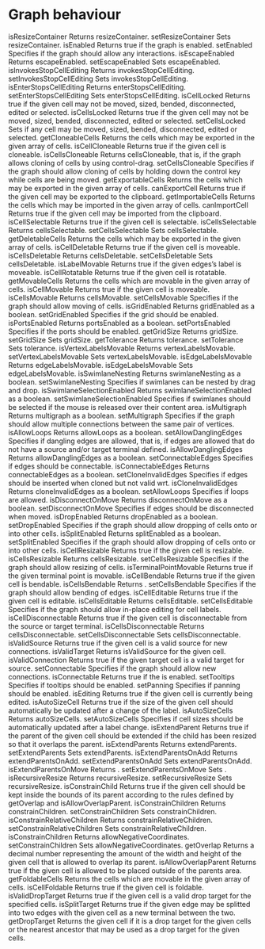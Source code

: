 # Graph behaviour	

isResizeContainer	Returns resizeContainer.
setResizeContainer	Sets resizeContainer.
isEnabled	Returns true if the graph is enabled.
setEnabled	Specifies if the graph should allow any interactions.
isEscapeEnabled	Returns escapeEnabled.
setEscapeEnabled	Sets escapeEnabled.
isInvokesStopCellEditing	Returns invokesStopCellEditing.
setInvokesStopCellEditing	Sets invokesStopCellEditing.
isEnterStopsCellEditing	Returns enterStopsCellEditing.
setEnterStopsCellEditing	Sets enterStopsCellEditing.
isCellLocked	Returns true if the given cell may not be moved, sized, bended, disconnected, edited or selected.
isCellsLocked	Returns true if the given cell may not be moved, sized, bended, disconnected, edited or selected.
setCellsLocked	Sets if any cell may be moved, sized, bended, disconnected, edited or selected.
getCloneableCells	Returns the cells which may be exported in the given array of cells.
isCellCloneable	Returns true if the given cell is cloneable.
isCellsCloneable	Returns cellsCloneable, that is, if the graph allows cloning of cells by using control-drag.
setCellsCloneable	Specifies if the graph should allow cloning of cells by holding down the control key while cells are being moved.
getExportableCells	Returns the cells which may be exported in the given array of cells.
canExportCell	Returns true if the given cell may be exported to the clipboard.
getImportableCells	Returns the cells which may be imported in the given array of cells.
canImportCell	Returns true if the given cell may be imported from the clipboard.
isCellSelectable	Returns true if the given cell is selectable.
isCellsSelectable	Returns cellsSelectable.
setCellsSelectable	Sets cellsSelectable.
getDeletableCells	Returns the cells which may be exported in the given array of cells.
isCellDeletable	Returns true if the given cell is moveable.
isCellsDeletable	Returns cellsDeletable.
setCellsDeletable	Sets cellsDeletable.
isLabelMovable	Returns true if the given edges’s label is moveable.
isCellRotatable	Returns true if the given cell is rotatable.
getMovableCells	Returns the cells which are movable in the given array of cells.
isCellMovable	Returns true if the given cell is moveable.
isCellsMovable	Returns cellsMovable.
setCellsMovable	Specifies if the graph should allow moving of cells.
isGridEnabled	Returns gridEnabled as a boolean.
setGridEnabled	Specifies if the grid should be enabled.
isPortsEnabled	Returns portsEnabled as a boolean.
setPortsEnabled	Specifies if the ports should be enabled.
getGridSize	Returns gridSize.
setGridSize	Sets gridSize.
getTolerance	Returns tolerance.
setTolerance	Sets tolerance.
isVertexLabelsMovable	Returns vertexLabelsMovable.
setVertexLabelsMovable	Sets vertexLabelsMovable.
isEdgeLabelsMovable	Returns edgeLabelsMovable.
isEdgeLabelsMovable	Sets edgeLabelsMovable.
isSwimlaneNesting	Returns swimlaneNesting as a boolean.
setSwimlaneNesting	Specifies if swimlanes can be nested by drag and drop.
isSwimlaneSelectionEnabled	Returns swimlaneSelectionEnabled as a boolean.
setSwimlaneSelectionEnabled	Specifies if swimlanes should be selected if the mouse is released over their content area.
isMultigraph	Returns multigraph as a boolean.
setMultigraph	Specifies if the graph should allow multiple connections between the same pair of vertices.
isAllowLoops	Returns allowLoops as a boolean.
setAllowDanglingEdges	Specifies if dangling edges are allowed, that is, if edges are allowed that do not have a source and/or target terminal defined.
isAllowDanglingEdges	Returns allowDanglingEdges as a boolean.
setConnectableEdges	Specifies if edges should be connectable.
isConnectableEdges	Returns connectableEdges as a boolean.
setCloneInvalidEdges	Specifies if edges should be inserted when cloned but not valid wrt.
isCloneInvalidEdges	Returns cloneInvalidEdges as a boolean.
setAllowLoops	Specifies if loops are allowed.
isDisconnectOnMove	Returns disconnectOnMove as a boolean.
setDisconnectOnMove	Specifies if edges should be disconnected when moved.
isDropEnabled	Returns dropEnabled as a boolean.
setDropEnabled	Specifies if the graph should allow dropping of cells onto or into other cells.
isSplitEnabled	Returns splitEnabled as a boolean.
setSplitEnabled	Specifies if the graph should allow dropping of cells onto or into other cells.
isCellResizable	Returns true if the given cell is resizable.
isCellsResizable	Returns cellsResizable.
setCellsResizable	Specifies if the graph should allow resizing of cells.
isTerminalPointMovable	Returns true if the given terminal point is movable.
isCellBendable	Returns true if the given cell is bendable.
isCellsBendable	Returns <cellsBenadable>.
setCellsBendable	Specifies if the graph should allow bending of edges.
isCellEditable	Returns true if the given cell is editable.
isCellsEditable	Returns cellsEditable.
setCellsEditable	Specifies if the graph should allow in-place editing for cell labels.
isCellDisconnectable	Returns true if the given cell is disconnectable from the source or target terminal.
isCellsDisconnectable	Returns cellsDisconnectable.
setCellsDisconnectable	Sets cellsDisconnectable.
isValidSource	Returns true if the given cell is a valid source for new connections.
isValidTarget	Returns isValidSource for the given cell.
isValidConnection	Returns true if the given target cell is a valid target for source.
setConnectable	Specifies if the graph should allow new connections.
isConnectable	Returns true if the <connectionHandler> is enabled.
setTooltips	Specifies if tooltips should be enabled.
setPanning	Specifies if panning should be enabled.
isEditing	Returns true if the given cell is currently being edited.
isAutoSizeCell	Returns true if the size of the given cell should automatically be updated after a change of the label.
isAutoSizeCells	Returns autoSizeCells.
setAutoSizeCells	Specifies if cell sizes should be automatically updated after a label change.
isExtendParent	Returns true if the parent of the given cell should be extended if the child has been resized so that it overlaps the parent.
isExtendParents	Returns extendParents.
setExtendParents	Sets extendParents.
isExtendParentsOnAdd	Returns extendParentsOnAdd.
setExtendParentsOnAdd	Sets extendParentsOnAdd.
isExtendParentsOnMove	Returns <extendParentsOnMove>.
setExtendParentsOnMove	Sets <extendParentsOnMove>.
isRecursiveResize	Returns recursiveResize.
setRecursiveResize	Sets recursiveResize.
isConstrainChild	Returns true if the given cell should be kept inside the bounds of its parent according to the rules defined by getOverlap and isAllowOverlapParent.
isConstrainChildren	Returns constrainChildren.
setConstrainChildren	Sets constrainChildren.
isConstrainRelativeChildren	Returns constrainRelativeChildren.
setConstrainRelativeChildren	Sets constrainRelativeChildren.
isConstrainChildren	Returns allowNegativeCoordinates.
setConstrainChildren	Sets allowNegativeCoordinates.
getOverlap	Returns a decimal number representing the amount of the width and height of the given cell that is allowed to overlap its parent.
isAllowOverlapParent	Returns true if the given cell is allowed to be placed outside of the parents area.
getFoldableCells	Returns the cells which are movable in the given array of cells.
isCellFoldable	Returns true if the given cell is foldable.
isValidDropTarget	Returns true if the given cell is a valid drop target for the specified cells.
isSplitTarget	Returns true if the given edge may be splitted into two edges with the given cell as a new terminal between the two.
getDropTarget	Returns the given cell if it is a drop target for the given cells or the nearest ancestor that may be used as a drop target for the given cells.